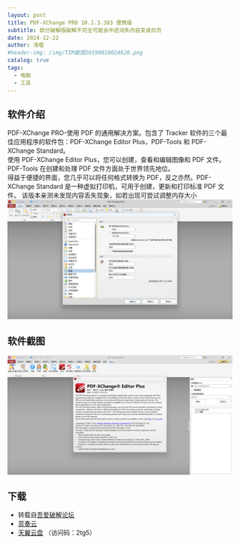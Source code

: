 ```yaml
---
layout: post
title: PDF-XChange PRO 10.1.3.383 便携版
subtitle: 部分破解版破解不完全可能会中途消失内容变成白页
date: 2024-12-22
author: 浅唱
#header-img: /img/TIM截图20190810024626.png
catalog: true
tags:
  - 电脑
  - 工具
---
```


## 软件介绍

PDF-XChange PRO-使用 PDF 的通用解决方案。包含了 Tracker 软件的三个最佳应用程序的软件包：PDF-XChange Editor Plus，PDF-Tools 和 PDF-XChange Standard。  
使用 PDF-XChange Editor Plus，您可以创建，查看和编辑图像和 PDF 文件。  
PDF-Tools 在创建和处理 PDF 文件方面处于世界领先地位。  
得益于便捷的界面，您几乎可以将任何格式转换为 PDF，反之亦然。PDF-XChange Standard 是一种虚拟打印机，可用于创建，更新和打印标准 PDF 文件。
该版本亲测未发现内容丢失现象，如若出现可尝试调整内存大小
![](/img/2024-12-23-00-46-50.png)

## 软件截图

![](/img/2024-12-23-00-42-07.png)

## 下载

- 转载自[吾爱破解论坛](https://www.52pojie.cn/forum.php?mod=viewthread&tid=1857607&extra=&highlight=PDF-XChange&page=1)
- [蓝奏云](https://wwcy.lanzouq.com/i1s4Y2isfx0h)
- [天翼云盘](https://cloud.189.cn/t/buiE7jri2MZz) （访问码：2tg5）
